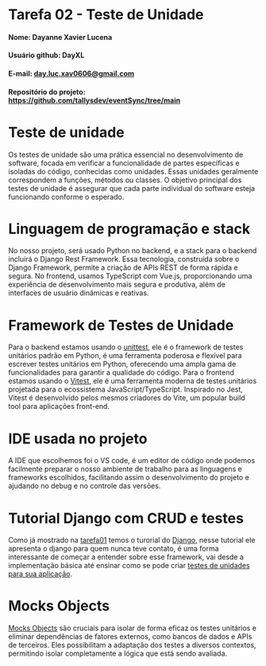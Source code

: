 # Tarefa 02 - Teste de Unidade

#### Nome: Dayanne Xavier Lucena
#### Usuário github: DayXL
#### E-mail: day.luc.xav0606@gmail.com
#### Repositório do projeto: https://github.com/tallysdev/eventSync/tree/main

# Teste de unidade
Os testes de unidade são uma prática essencial no desenvolvimento de software, focada em verificar a funcionalidade de partes específicas e isoladas do código, conhecidas como unidades. Essas unidades geralmente correspondem a funções, métodos ou classes. O objetivo principal dos testes de unidade é assegurar que cada parte individual do software esteja funcionando conforme o esperado.

# Linguagem de programação e stack 

No nosso projeto, será usado Python no backend, e a stack para o backend incluirá o Django Rest Framework. Essa tecnologia, construída sobre o Django Framework, permite a criação de APIs REST de forma rápida e segura. No frontend, usamos TypeScript com Vue.js, proporcionando uma experiência de desenvolvimento mais segura e produtiva, além de interfaces de usuário dinâmicas e reativas.

# Framework de Testes de Unidade
Para o backend estamos usando o [unittest](https://docs.python.org/3/library/unittest.html), ele é o framework de testes unitários padrão em Python, é uma ferramenta poderosa e flexível para escrever testes unitários em Python, oferecendo uma ampla gama de funcionalidades para garantir a qualidade do código.
Para o frontend estamos usando o [Vitest](https://vitest.dev/guide/), ele é uma ferramenta moderna de testes unitários projetada para o ecossistema JavaScript/TypeScript. Inspirado no Jest, Vitest é desenvolvido pelos mesmos criadores do Vite, um popular build tool para aplicações front-end.

# IDE usada no projeto
A IDE que escolhemos foi o VS code, é um editor de código onde podemos facilmente preparar o nosso ambiente de trabalho para as linguagens e frameworks escolhidos, facilitando assim o desenvolvimento do projeto e ajudando no debug e no controle das versões.

# Tutorial Django com CRUD e testes
Como já mostrado na [tarefa01](https://github.com/DayXL/eng-software-2/blob/master/tarefas/20241/DayXL/tarefa01.md) temos o turorial do [Django](https://developer.mozilla.org/pt-BR/docs/Learn/Server-side/Django/Introduction), nesse tutorial ele apresenta o django para quem nunca teve contato, é uma forma interessante de começar a entender sobre esse framework, vai desde a implementação básica até ensinar como se pode criar [testes de unidades para sua aplicação](https://developer.mozilla.org/pt-BR/docs/Learn/Server-side/Django/Testing).

# Mocks Objects
[Mocks Objects](https://www.escoladnc.com.br/blog/a-importancia-dos-mocks-em-testes-unitarios-como-utilizalos-corretamente/#:~:text=Os%20mocks%20s%C3%A3o%20objetos%20simulados,sem%20depender%20da%20infraestrutura%20real.) são cruciais para isolar de forma eficaz os testes unitários e eliminar dependências de fatores externos, como bancos de dados e APIs de terceiros. Eles possibilitam a adaptação dos testes a diversos contextos, permitindo isolar completamente a lógica que está sendo avaliada.
